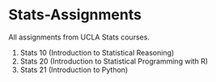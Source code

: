 # Stats-Assignments
All assignments from UCLA Stats courses.

  1) Stats 10 (Introduction to Statistical Reasoning)
  2) Stats 20 (Introduction to Statistical Programming with R)
  3) Stats 21 (Introduction to Python)
